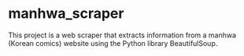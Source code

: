 # manhwa_scraper
This project is a web scraper that extracts information from a manhwa (Korean comics) website using the Python library BeautifulSoup.
